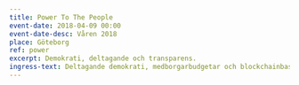 ```yaml
---
title: Power To The People
event-date: 2018-04-09 00:00
event-date-desc: Våren 2018
place: Göteborg
ref: power
excerpt: Demokrati, deltagande och transparens.
ingress-text: Deltagande demokrati, medborgarbudgetar och blockchainbaserade omröstningar.
---
```

